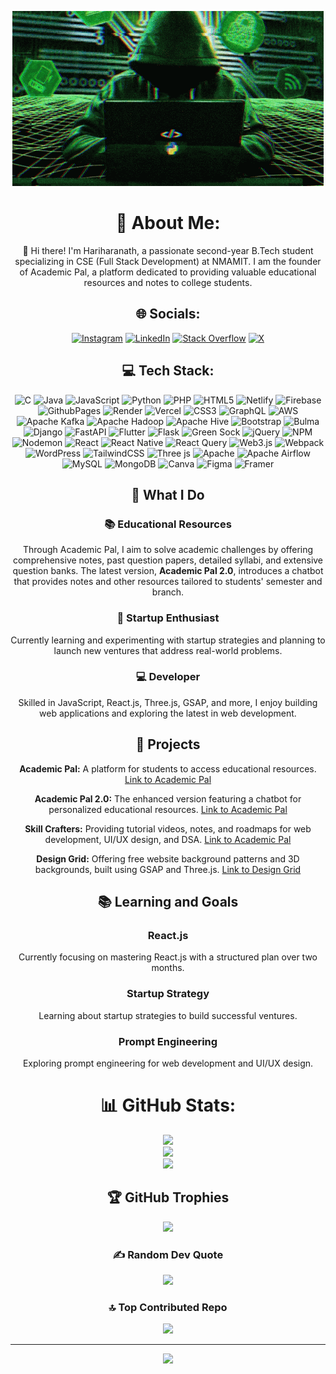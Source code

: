 
<div align="center">

![Hello](icegif-505.gif)





# 💫 About Me:
👋 Hi there! I'm Hariharanath, a passionate second-year B.Tech student specializing in CSE (Full Stack Development) at NMAMIT. I am the founder of Academic Pal, a platform dedicated to providing valuable educational resources and notes to college students.

## 🌐 Socials:
[![Instagram](https://img.shields.io/badge/Instagram-%23E4405F.svg?logo=Instagram&logoColor=white)](https://instagram.com/Hari_hara_nath77) [![LinkedIn](https://img.shields.io/badge/LinkedIn-%230077B5.svg?logo=linkedin&logoColor=white)](https://linkedin.com/in/Harihara-nath) [![Stack Overflow](https://img.shields.io/badge/-Stackoverflow-FE7A16?logo=stack-overflow&logoColor=white)](https://stackoverflow.com/users/HARIHARANATH) [![X](https://img.shields.io/badge/X-black.svg?logo=X&logoColor=white)](https://x.com/@Hariharana70309) 

## 💻 Tech Stack:
![C](https://img.shields.io/badge/c-%2300599C.svg?style=for-the-badge&logo=c&logoColor=white) ![Java](https://img.shields.io/badge/java-%23ED8B00.svg?style=for-the-badge&logo=openjdk&logoColor=white) ![JavaScript](https://img.shields.io/badge/javascript-%23323330.svg?style=for-the-badge&logo=javascript&logoColor=%23F7DF1E) ![Python](https://img.shields.io/badge/python-3670A0?style=for-the-badge&logo=python&logoColor=ffdd54) ![PHP](https://img.shields.io/badge/php-%23777BB4.svg?style=for-the-badge&logo=php&logoColor=white) ![HTML5](https://img.shields.io/badge/html5-%23E34F26.svg?style=for-the-badge&logo=html5&logoColor=white) ![Netlify](https://img.shields.io/badge/netlify-%23000000.svg?style=for-the-badge&logo=netlify&logoColor=#00C7B7) ![Firebase](https://img.shields.io/badge/firebase-%23039BE5.svg?style=for-the-badge&logo=firebase) ![GithubPages](https://img.shields.io/badge/github%20pages-121013?style=for-the-badge&logo=github&logoColor=white) ![Render](https://img.shields.io/badge/Render-%46E3B7.svg?style=for-the-badge&logo=render&logoColor=white) ![Vercel](https://img.shields.io/badge/vercel-%23000000.svg?style=for-the-badge&logo=vercel&logoColor=white) ![CSS3](https://img.shields.io/badge/css3-%231572B6.svg?style=for-the-badge&logo=css3&logoColor=white) ![GraphQL](https://img.shields.io/badge/-GraphQL-E10098?style=for-the-badge&logo=graphql&logoColor=white) ![AWS](https://img.shields.io/badge/AWS-%23FF9900.svg?style=for-the-badge&logo=amazon-aws&logoColor=white) ![Apache Kafka](https://img.shields.io/badge/Apache%20Kafka-000?style=for-the-badge&logo=apachekafka) ![Apache Hadoop](https://img.shields.io/badge/Apache%20Hadoop-66CCFF?style=for-the-badge&logo=apachehadoop&logoColor=black) ![Apache Hive](https://img.shields.io/badge/Apache%20Hive-FDEE21?style=for-the-badge&logo=apachehive&logoColor=black) ![Bootstrap](https://img.shields.io/badge/bootstrap-%238511FA.svg?style=for-the-badge&logo=bootstrap&logoColor=white) ![Bulma](https://img.shields.io/badge/bulma-00D0B1?style=for-the-badge&logo=bulma&logoColor=white) ![Django](https://img.shields.io/badge/django-%23092E20.svg?style=for-the-badge&logo=django&logoColor=white) ![FastAPI](https://img.shields.io/badge/FastAPI-005571?style=for-the-badge&logo=fastapi) ![Flutter](https://img.shields.io/badge/Flutter-%2302569B.svg?style=for-the-badge&logo=Flutter&logoColor=white) ![Flask](https://img.shields.io/badge/flask-%23000.svg?style=for-the-badge&logo=flask&logoColor=white) ![Green Sock](https://img.shields.io/badge/green%20sock-88CE02?style=for-the-badge&logo=greensock&logoColor=white) ![jQuery](https://img.shields.io/badge/jquery-%230769AD.svg?style=for-the-badge&logo=jquery&logoColor=white) ![NPM](https://img.shields.io/badge/NPM-%23CB3837.svg?style=for-the-badge&logo=npm&logoColor=white) ![Nodemon](https://img.shields.io/badge/NODEMON-%23323330.svg?style=for-the-badge&logo=nodemon&logoColor=%BBDEAD) ![React](https://img.shields.io/badge/react-%2320232a.svg?style=for-the-badge&logo=react&logoColor=%2361DAFB) ![React Native](https://img.shields.io/badge/react_native-%2320232a.svg?style=for-the-badge&logo=react&logoColor=%2361DAFB) ![React Query](https://img.shields.io/badge/-React%20Query-FF4154?style=for-the-badge&logo=react%20query&logoColor=white) ![Web3.js](https://img.shields.io/badge/web3.js-F16822?style=for-the-badge&logo=web3.js&logoColor=white) ![Webpack](https://img.shields.io/badge/webpack-%238DD6F9.svg?style=for-the-badge&logo=webpack&logoColor=black) ![WordPress](https://img.shields.io/badge/WordPress-%23117AC9.svg?style=for-the-badge&logo=WordPress&logoColor=white) ![TailwindCSS](https://img.shields.io/badge/tailwindcss-%2338B2AC.svg?style=for-the-badge&logo=tailwind-css&logoColor=white) ![Three js](https://img.shields.io/badge/threejs-black?style=for-the-badge&logo=three.js&logoColor=white) ![Apache](https://img.shields.io/badge/apache-%23D42029.svg?style=for-the-badge&logo=apache&logoColor=white) ![Apache Airflow](https://img.shields.io/badge/Apache%20Airflow-017CEE?style=for-the-badge&logo=Apache%20Airflow&logoColor=white) ![MySQL](https://img.shields.io/badge/mysql-4479A1.svg?style=for-the-badge&logo=mysql&logoColor=white) ![MongoDB](https://img.shields.io/badge/MongoDB-%234ea94b.svg?style=for-the-badge&logo=mongodb&logoColor=white) ![Canva](https://img.shields.io/badge/Canva-%2300C4CC.svg?style=for-the-badge&logo=Canva&logoColor=white) ![Figma](https://img.shields.io/badge/figma-%23F24E1E.svg?style=for-the-badge&logo=figma&logoColor=white) ![Framer](https://img.shields.io/badge/Framer-black?style=for-the-badge&logo=framer&logoColor=blue)

## 🚀 What I Do

### 📚 Educational Resources
Through Academic Pal, I aim to solve academic challenges by offering comprehensive notes, past question papers, detailed syllabi, and extensive question banks. The latest version, **Academic Pal 2.0**, introduces a chatbot that provides notes and other resources tailored to students' semester and branch.

### 🚀 Startup Enthusiast
Currently learning and experimenting with startup strategies and planning to launch new ventures that address real-world problems.

### 💻 Developer
Skilled in JavaScript, React.js, Three.js, GSAP, and more, I enjoy building web applications and exploring the latest in web development.

## 🔨 Projects

**Academic Pal:** A platform for students to access educational resources. [Link to Academic Pal](https://academicpal7.onrender.com/)

**Academic Pal 2.0:** The enhanced version featuring a chatbot for personalized educational resources. [Link to Academic Pal](https://academic-pal-v9t9.onrender.com/)

**Skill Crafters:** Providing tutorial videos, notes, and roadmaps for web development, UI/UX design, and DSA.  [Link to Academic Pal](https://academicpal.netlify.app/)

**Design Grid:** Offering free website background patterns and 3D backgrounds, built using GSAP and Three.js. [Link to Design Grid](https://designgrid-two.vercel.app/)

## 📚 Learning and Goals

### React.js
Currently focusing on mastering React.js with a structured plan over two months.

### Startup Strategy
Learning about startup strategies to build successful ventures.

### Prompt Engineering
Exploring prompt engineering for web development and UI/UX design.


# 📊 GitHub Stats:
![](https://github-readme-stats.vercel.app/api?username=Hari-hara7&theme=dark&hide_border=false&include_all_commits=true&count_private=true)<br/>
![](https://github-readme-streak-stats.herokuapp.com/?user=Hari-hara7&theme=dark&hide_border=false)<br/>
![](https://github-readme-stats.vercel.app/api/top-langs/?username=Hari-hara7&theme=dark&hide_border=false&include_all_commits=true&count_private=true&layout=compact)

## 🏆 GitHub Trophies
![](https://github-profile-trophy.vercel.app/?username=Hari-hara7&theme=radical&no-frame=false&no-bg=false&margin-w=4)

### ✍️ Random Dev Quote
![](https://quotes-github-readme.vercel.app/api?type=horizontal&theme=dark)

### 🔝 Top Contributed Repo
![](https://github-contributor-stats.vercel.app/api?username=Hari-hara7&limit=5&theme=dark&combine_all_yearly_contributions=true)

---
[![](https://visitcount.itsvg.in/api?id=Hari-hara7&icon=0&color=0)](https://visitcount.itsvg.in)

</div>
